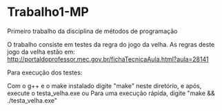 # Trabalho1-MP
Primeiro trabalho da disciplina de métodos de programação

O trabalho consiste em testes da regra do jogo da velha.
As regras deste jogo da velha estão em:
http://portaldoprofessor.mec.gov.br/fichaTecnicaAula.html?aula=28141

Para execução dos testes: 

Com o g++ e o make instalado 
digite "make" neste diretório, e após, execute o testa_velha.exe
ou
Para uma execução rápida, digite "make && ./testa_velha.exe"
